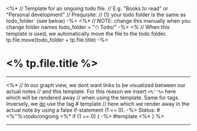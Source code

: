 <%* 
	// Template for an ongoing todo file.
	// E.g. "Books to read" or "Personal development"
	// Prequisite:
	//    (1) your todo folder is the same as todo_folder` (see below)
-%>
<%*
	// NOTE: change this manually when you change folder names
	todo_folder = "⏱ Todo/"
-%>
<% 
	// When this template is used, we automatically move the file to the todo folder.
	tp.file.move(todo_folder + tp.file.title)
-%>
# <% tp.file.title %>

---

<%*
	// In our graph view, we dont want links to be visualized between our actual notes
	// and this template. For this reason we insert `<%''%>` here which will be rendered away 
	// when using the template. Same for tags. Inversely, we <u>do</u> use the tag # template
	// here which we render away in the actual note by using a false if-statement (1 == 0).
-%>
Status: #<%''%>todo/ongoing <%* if (1 == 0) { -%> #template <%* } %>

---


